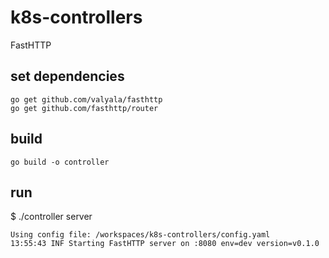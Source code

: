 # k8s-controllers
FastHTTP

## set dependencies
```
go get github.com/valyala/fasthttp
go get github.com/fasthttp/router
```
## build
```
go build -o controller
```

## run
$ ./controller server
```
Using config file: /workspaces/k8s-controllers/config.yaml
13:55:43 INF Starting FastHTTP server on :8080 env=dev version=v0.1.0
```

